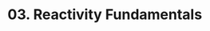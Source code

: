 # 03. Reactivity Fundamentals

<show-structure for="procedure" />

<procedure title="Reactivity Fundamentals">
<code-block src="/Language/javascript/frameworks/Vue/03_ReactivityFundamentals/declaringReactiveState.html" lang="html"/>
</procedure>
